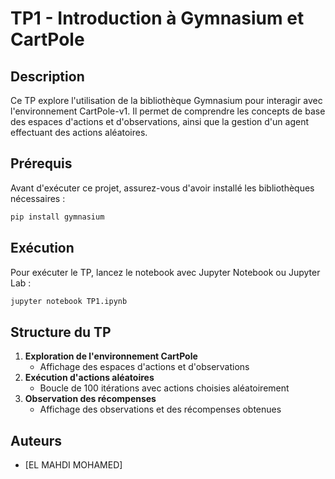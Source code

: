 # TP1 - Introduction à Gymnasium et CartPole

## Description

Ce TP explore l'utilisation de la bibliothèque Gymnasium pour interagir avec l'environnement CartPole-v1. Il permet de comprendre les concepts de base des espaces d'actions et d'observations, ainsi que la gestion d'un agent effectuant des actions aléatoires.

## Prérequis

Avant d'exécuter ce projet, assurez-vous d'avoir installé les bibliothèques nécessaires :

```bash
pip install gymnasium
```

## Exécution

Pour exécuter le TP, lancez le notebook avec Jupyter Notebook ou Jupyter Lab :

```bash
jupyter notebook TP1.ipynb
```

## Structure du TP

1. **Exploration de l'environnement CartPole**
   - Affichage des espaces d'actions et d'observations
2. **Exécution d'actions aléatoires**
   - Boucle de 100 itérations avec actions choisies aléatoirement
3. **Observation des récompenses**
   - Affichage des observations et des récompenses obtenues

## Auteurs

- [EL MAHDI MOHAMED]

